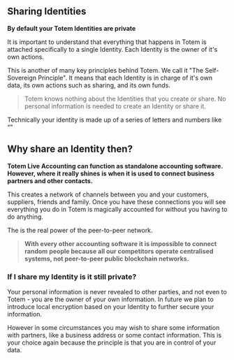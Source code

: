 ## Sharing Identities

**By default your Totem Identities are private**

It is important to understand that everything that happens in Totem is attached specifically to a single Identity. Each Identity is the owner of it's own actions. 

This is another of many key principles behind Totem. We call it "The Self-Sovereign Principle". It means that each Identity is in charge of it's own data, its own actions such as sharing, and its own funds.

> Totem knows nothing about the Identities that you create or share. No personal information is needed to create an Identity or share it.

Technically your identity is made up of a series of letters and numbers like “”

## Why share an Identity then?

**Totem Live Accounting can function as standalone accounting software. However, where it really shines is when it is used to connect business partners and other contacts.**

This creates a network of channels between you and your customers, suppliers, friends and family. Once you have these connections you will see everything you do in Totem is magically accounted for without you having to do anything. 

The is the real power of the peer-to-peer network. 

> **With every other accounting software it is impossible to connect random people because all our competitors operate centralised systems, not peer-to-peer public blockchain networks.**

### If I share my Identity is it still private?

Your personal information is never revealed to other parties, and not even to Totem - you are the owner of your own information. In future we plan to introduce local encryption based on your Identity to further secure your information. 

However in some circumstances you may wish to share some information  with partners, like a business address or some contact information. This is your choice again because the principle is that you are in control of your data. 